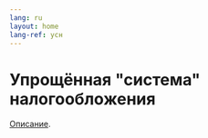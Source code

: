 ```yaml
---
lang: ru
layout: home
lang-ref: усн
---
```


# Упрощённая "система" налогообложения

[Описание](https://www.nalog.gov.ru/rn77/taxation/taxes/usn/).
